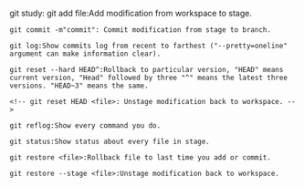 git study:
    git add file:Add modification from workspace to stage.

    git commit -m"commit": Commit modification from stage to branch.

    git log:Show commits log from recent to farthest ("--pretty=oneline" argument can make information clear).

    git reset --hard HEAD^:Rollback to particular version, "HEAD" means current version, "Head" followed by three "^" means the latest three versions. "HEAD~3" means the same.

    <!-- git reset HEAD <file>: Unstage modification back to workspace. -->

    git reflog:Show every command you do.

    git status:Show status about every file in stage.

    git restore <file>:Rollback file to last time you add or commit.

    git restore --stage <file>:Unstage modification back to workspace.
